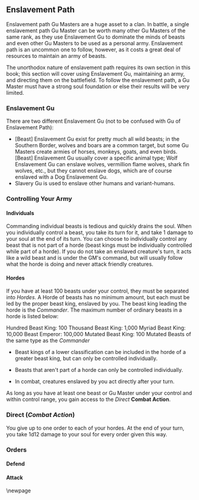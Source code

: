 ## Enslavement Path

Enslavement path Gu Masters are a huge asset to a clan. In battle, a single enslavement path Gu Master can be worth many other Gu Masters of the same rank, as they use Enslavement Gu to dominate the minds of beasts and even other Gu Masters to be used as a personal army. Enslavement path is an uncommon one to follow, however, as it costs a great deal of resources to maintain an army of beasts.

The unorthodox nature of enslavement path requires its own section in this book; this section will cover using Enslavement Gu, maintaining an army, and directing them on the battlefield. To follow the enslavement path, a Gu Master must have a strong soul foundation or else their results will be very limited.

### Enslavement Gu

There are two different Enslavement Gu (not to be confused with Gu of Enslavement Path):
- [Beast] Enslavement Gu exist for pretty much all wild beasts; in the Southern Border, wolves and boars are a common target, but some Gu Masters create armies of horses, monkeys, goats, and even birds. [Beast] Enslavement Gu usually cover a specific animal type; Wolf Enslavement Gu can enslave wolves, vermillion flame wolves, shark fin wolves, etc., but they cannot enslave dogs, which are of course enslaved with a Dog Enslavement Gu.
- Slavery Gu is used to enslave other humans and variant-humans.

### Controlling Your Army

#### Individuals
Commanding individual beasts is tedious and quickly drains the soul. When you individually control a beast, you take its turn for it, and take 1 damage to your soul at the end of its turn. You can choose to individually control any beast that is not part of a horde (beast kings must be individually controlled while part of a horde). If you do not take an enslaved creature's turn, it acts like a wild beast and is under the GM's command, but will usually follow what the horde is doing and never attack friendly creatures.

#### Hordes
If you have at least 100 beasts under your control, they must be separated into *Hordes*. A Horde of beasts has no minimum amount, but each must be led by the proper beast king, enslaved by you. The beast king leading the horde is the *Commander*. The maximum number of ordinary beasts in a horde is listed below:

Hundred Beast King: 100
Thousand Beast King: 1,000
Myriad Beast King: 10,000
Beast Emperor: 100,000
Mutated Beast King: 100 Mutated Beasts of the same type as the *Commander*

- Beast kings of a lower classification can be included in the horde of a greater beast king, but can only be controlled individually.

- Beasts that aren't part of a horde can only be controlled individually.

- In combat, creatures enslaved by you act directly after your turn.


As long as you have at least one beast or Gu Master under your control and within control range, you gain access to the *Direct* **Combat Action**.
### Direct (*Combat Action*)
You give up to one order to each of your hordes. At the end of your turn, you take 1d12 damage to your soul for every order given this way.

### Orders

#### Defend

#### Attack


\newpage
